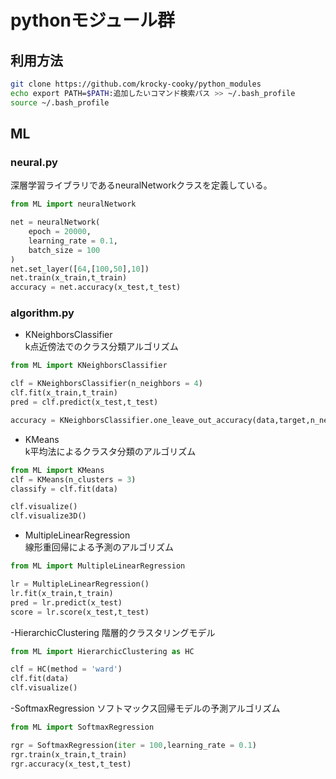 # pythonモジュール群
## 利用方法
```sh
git clone https://github.com/krocky-cooky/python_modules
echo export PATH=$PATH:追加したいコマンド検索パス >> ~/.bash_profile
source ~/.bash_profile
```
## ML
### neural.py
深層学習ライブラリであるneuralNetworkクラスを定義している。
```python
from ML import neuralNetwork

net = neuralNetwork(
    epoch = 20000,
    learning_rate = 0.1,
    batch_size = 100
)
net.set_layer([64,[100,50],10])
net.train(x_train,t_train)
accuracy = net.accuracy(x_test,t_test)
```

### algorithm.py
- KNeighborsClassifier  
k点近傍法でのクラス分類アルゴリズム
```python
from ML import KNeighborsClassifier

clf = KNeighborsClassifier(n_neighbors = 4)
clf.fit(x_train,t_train)
pred = clf.predict(x_test,t_test)

accuracy = KNeighborsClassifier.one_leave_out_accuracy(data,target,n_neighbors = 4)
```
- KMeans  
k平均法によるクラスタ分類のアルゴリズム
```python
from ML import KMeans
clf = KMeans(n_clusters = 3)
classify = clf.fit(data)

clf.visualize()
clf.visualize3D()
```
- MultipleLinearRegression  
線形重回帰による予測のアルゴリズム
```python
from ML import MultipleLinearRegression

lr = MultipleLinearRegression()
lr.fit(x_train,t_train)
pred = lr.predict(x_test)
score = lr.score(x_test,t_test)
```
-HierarchicClustering
階層的クラスタリングモデル
```python
from ML import HierarchicClustering as HC

clf = HC(method = 'ward')
clf.fit(data)
clf.visualize()
```
-SoftmaxRegression
ソフトマックス回帰モデルの予測アルゴリズム
```python
from ML import SoftmaxRegression

rgr = SoftmaxRegression(iter = 100,learning_rate = 0.1)
rgr.train(x_train,t_train)
rgr.accuracy(x_test,t_test)

